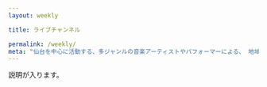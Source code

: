 ```yaml
---
layout: weekly

title: ライブチャンネル

permalink: /weekly/
meta: "仙台を中心に活動する、多ジャンルの音楽アーティストやパフォーマーによる、 地域の特色を活かした多彩なインターネットプログラム（番組）の制作と配信を行います。"
---
```


説明が入ります。
